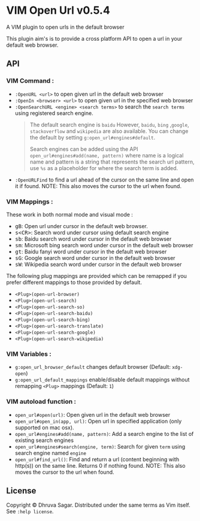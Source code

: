 # VIM Open Url v0.5.4

A VIM plugin to open urls in the default browser

This plugin aim's is to provide a cross platform API to open a url in your
default web browser.

## API

### VIM Command :

* `:OpenURL <url>` to open given url in the default web browser
* `:OpenIn <browser> <url>` to open given url in the specified web browser
* `:OpenSearchURL <engine> <search terms>` to search the `search terms` using
  registered search engine.
  > The default search engine is `baidu`
  > However, `baidu`, `bing` ,`google`, `stackoverflow` and `wikipedia` are also available.
  > You can change the default by setting `g:open_url#engines#default`.
  >
  > Search engines can be added using the API `open_url#engines#add(name, pattern)`
  > where name is a logical name and pattern is a string that represents the
  > search url pattern, use `%s` as a placeholder for where the search term is
  > added.
* `:OpenURLFind` to find a url ahead of the cursor on the same line and open
  it if found.
  NOTE: This also moves the cursor to the url when found.

### VIM Mappings :

These work in both normal mode and visual mode :

* <kbd>gB</kbd>: Open url under cursor in the default web browser.
* <kbd>s&lt;CR&gt;</kbd>: Search word under cursor using default search engine
* <kbd>sb</kbd>: Baidu search word under cursor in the default web browser
* <kbd>sm</kbd>: Microsoft bing search word under cursor in the default web browser
* <kbd><leader>gt</kbd>: Baidu fanyi word under cursor in the default web browser
* <kbd>sG</kbd>: Google search word under cursor in the default web browser
* <kbd>sW</kbd>: Wikipedia search word under cursor in the default web browser

The following plug mappings are provided which can be remapped if you prefer
different mappings to those provided by default.

* `<Plug>(open-url-browser)`
* `<Plug>(open-url-search)`
* `<Plug>(open-url-search-so)`
* `<Plug>(open-url-search-baidu)`
* `<Plug>(open-url-search-bing)`
* `<Plug>(open-url-search-translate)`
* `<Plug>(open-url-search-google)`
* `<Plug>(open-url-search-wikipedia)`

### VIM Variables :
* `g:open_url_browser_default` changes default browser (Default: `xdg-open`)
* `g:open_url_default_mappings` enable/disable default mappings without
remapping `<Plug>` mappings (Default: `1`)

### VIM autoload function :

* `open_url#open(url)`: Open given url in the default web browser
* `open_url#open_in(app, url)`: Open url in specified application (only
  supported on mac osx).
* `open_url#engines#add(name, pattern)`: Add a search engine to the list of
  existing search engines
* `open_url#engines#search(engine, term)`: Search for given `term` using
  search engine named `engine`
* `open_url#find_url()`: Find and return a url (content beginning with
  http(s)) on the same line. Returns 0 if nothing found.
  NOTE: This also moves the cursor to the url when found.

## License

Copyright © Dhruva Sagar.  Distributed under the same terms as Vim itself.
See `:help license`.
